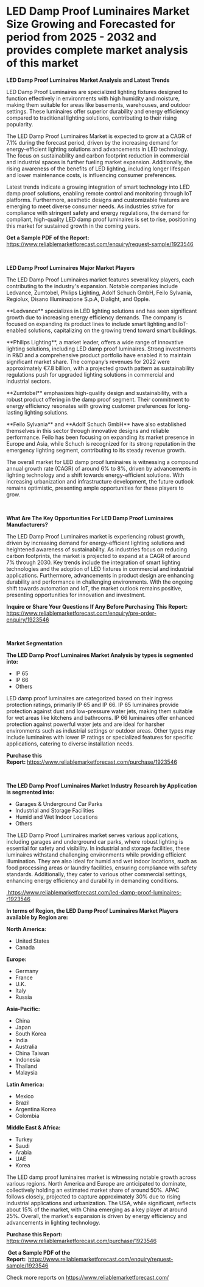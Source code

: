 <p><h1>LED Damp Proof Luminaires Market Size Growing and Forecasted for period from 2025 - 2032 and provides complete market analysis of this market</h1></p><p><strong>LED Damp Proof Luminaires Market Analysis and Latest Trends</strong></p>
<p><p>LED Damp Proof Luminaires are specialized lighting fixtures designed to function effectively in environments with high humidity and moisture, making them suitable for areas like basements, warehouses, and outdoor settings. These luminaires offer superior durability and energy efficiency compared to traditional lighting solutions, contributing to their rising popularity.</p><p>The LED Damp Proof Luminaires Market is expected to grow at a CAGR of 7.1% during the forecast period, driven by the increasing demand for energy-efficient lighting solutions and advancements in LED technology. The focus on sustainability and carbon footprint reduction in commercial and industrial spaces is further fueling market expansion. Additionally, the rising awareness of the benefits of LED lighting, including longer lifespan and lower maintenance costs, is influencing consumer preferences.</p><p>Latest trends indicate a growing integration of smart technology into LED damp proof solutions, enabling remote control and monitoring through IoT platforms. Furthermore, aesthetic designs and customizable features are emerging to meet diverse consumer needs. As industries strive for compliance with stringent safety and energy regulations, the demand for compliant, high-quality LED damp proof luminaires is set to rise, positioning this market for sustained growth in the coming years.</p></p>
<p><strong>Get a Sample PDF of the Report:&nbsp;</strong> <a href="https://www.reliablemarketforecast.com/enquiry/request-sample/1923546?utm_campaign=1144&utm_medium=2&utm_source=Github&utm_content=ia&utm_term=14012025&utm_id=led-damp-proof-luminaires">https://www.reliablemarketforecast.com/enquiry/request-sample/1923546</a></p>
<p>&nbsp;</p>
<p><strong>LED Damp Proof Luminaires Major Market Players</strong></p>
<p><p>The LED Damp Proof Luminaires market features several key players, each contributing to the industry's expansion. Notable companies include Ledvance, Zumtobel, Philips Lighting, Adolf Schuch GmbH, Feilo Sylvania, Regiolux, Disano Illuminazione S.p.A, Dialight, and Opple. </p><p>**Ledvance** specializes in LED lighting solutions and has seen significant growth due to increasing energy efficiency demands. The company is focused on expanding its product lines to include smart lighting and IoT-enabled solutions, capitalizing on the growing trend toward smart buildings.</p><p>**Philips Lighting**, a market leader, offers a wide range of innovative lighting solutions, including LED damp proof luminaires. Strong investments in R&D and a comprehensive product portfolio have enabled it to maintain significant market share. The company’s revenues for 2022 were approximately €7.8 billion, with a projected growth pattern as sustainability regulations push for upgraded lighting solutions in commercial and industrial sectors.</p><p>**Zumtobel** emphasizes high-quality design and sustainability, with a robust product offering in the damp proof segment. Their commitment to energy efficiency resonates with growing customer preferences for long-lasting lighting solutions.</p><p>**Feilo Sylvania** and **Adolf Schuch GmbH** have also established themselves in this sector through innovative designs and reliable performance. Feilo has been focusing on expanding its market presence in Europe and Asia, while Schuch is recognized for its strong reputation in the emergency lighting segment, contributing to its steady revenue growth.</p><p>The overall market for LED damp proof luminaires is witnessing a compound annual growth rate (CAGR) of around 6% to 8%, driven by advancements in lighting technology and a shift towards energy-efficient solutions. With increasing urbanization and infrastructure development, the future outlook remains optimistic, presenting ample opportunities for these players to grow.</p></p>
<p>&nbsp;</p>
<p><strong>What Are The Key Opportunities For LED Damp Proof Luminaires Manufacturers?</strong></p>
<p><p>The LED Damp Proof Luminaires market is experiencing robust growth, driven by increasing demand for energy-efficient lighting solutions and heightened awareness of sustainability. As industries focus on reducing carbon footprints, the market is projected to expand at a CAGR of around 7% through 2030. Key trends include the integration of smart lighting technologies and the adoption of LED fixtures in commercial and industrial applications. Furthermore, advancements in product design are enhancing durability and performance in challenging environments. With the ongoing shift towards automation and IoT, the market outlook remains positive, presenting opportunities for innovation and investment.</p></p>
<p><strong>Inquire or Share Your Questions If Any Before Purchasing This Report:</strong> <a href="https://www.reliablemarketforecast.com/enquiry/pre-order-enquiry/1923546?utm_campaign=1144&utm_medium=2&utm_source=Github&utm_content=ia&utm_term=14012025&utm_id=led-damp-proof-luminaires">https://www.reliablemarketforecast.com/enquiry/pre-order-enquiry/1923546</a></p>
<p>&nbsp;</p>
<p><strong>Market Segmentation</strong></p>
<p><strong>The LED Damp Proof Luminaires Market Analysis by types is segmented into:</strong></p>
<p><ul><li>IP 65</li><li>IP 66</li><li>Others</li></ul></p>
<p><p>LED damp proof luminaires are categorized based on their ingress protection ratings, primarily IP 65 and IP 66. IP 65 luminaires provide protection against dust and low-pressure water jets, making them suitable for wet areas like kitchens and bathrooms. IP 66 luminaires offer enhanced protection against powerful water jets and are ideal for harsher environments such as industrial settings or outdoor areas. Other types may include luminaires with lower IP ratings or specialized features for specific applications, catering to diverse installation needs.</p></p>
<p><strong>Purchase this Report:&nbsp;</strong><a href="https://www.reliablemarketforecast.com/purchase/1923546?utm_campaign=1144&utm_medium=2&utm_source=Github&utm_content=ia&utm_term=14012025&utm_id=led-damp-proof-luminaires">https://www.reliablemarketforecast.com/purchase/1923546</a></p>
<p>&nbsp;</p>
<p><strong>The LED Damp Proof Luminaires Market Industry Research by Application is segmented into:</strong></p>
<p><ul><li>Garages & Underground Car Parks</li><li>Industrial and Storage Facilities</li><li>Humid and Wet Indoor Locations</li><li>Others</li></ul></p>
<p><p>The LED Damp Proof Luminaires market serves various applications, including garages and underground car parks, where robust lighting is essential for safety and visibility. In industrial and storage facilities, these luminaires withstand challenging environments while providing efficient illumination. They are also ideal for humid and wet indoor locations, such as food processing areas or laundry facilities, ensuring compliance with safety standards. Additionally, they cater to various other commercial settings, enhancing energy efficiency and durability in demanding conditions.</p></p>
<p><a href="https://www.reliablemarketforecast.com/led-damp-proof-luminaires-r1923546?utm_campaign=1144&utm_medium=2&utm_source=Github&utm_content=ia&utm_term=14012025&utm_id=led-damp-proof-luminaires">&nbsp;https://www.reliablemarketforecast.com/led-damp-proof-luminaires-r1923546</a></p>
<p><strong>In terms of Region, the LED Damp Proof Luminaires Market Players available by Region are:</strong></p>
<p>
    <p> <strong> North America: </strong>
        <ul>
            <li>United States</li>
            <li>Canada</li>
        </ul>
        </p> 
    <p> <strong> Europe: </strong>
        <ul>
            <li>Germany</li>
            <li>France</li>
            <li>U.K.</li>
            <li>Italy</li>
            <li>Russia</li>
        </ul>
        </p> 
    <p> <strong> Asia-Pacific: </strong>
        <ul>
            <li>China</li>
            <li>Japan</li>
            <li>South Korea</li>
            <li>India</li>
            <li>Australia</li>
            <li>China Taiwan</li>
            <li>Indonesia</li>
            <li>Thailand</li>
            <li>Malaysia</li>
        </ul>
        </p> 
    <p> <strong> Latin America: </strong>
        <ul>
            <li>Mexico</li>
            <li>Brazil</li>
            <li>Argentina Korea</li>
            <li>Colombia</li>
        </ul>
        </p> 
    <p> <strong> Middle East & Africa: </strong>
        <ul>
            <li>Turkey</li>
            <li>Saudi</li>
            <li>Arabia</li>
            <li>UAE</li>
            <li>Korea</li>
        </ul>
    </p>
    </p>
<p><p>The LED damp proof luminaires market is witnessing notable growth across various regions. North America and Europe are anticipated to dominate, collectively holding an estimated market share of around 50%. APAC follows closely, projected to capture approximately 30% due to rising industrial applications and urbanization. The USA, while significant, reflects about 15% of the market, with China emerging as a key player at around 25%. Overall, the market's expansion is driven by energy efficiency and advancements in lighting technology.</p></p>
<p><strong>Purchase this Report: </strong><a href="https://www.reliablemarketforecast.com/purchase/1923546?utm_campaign=1144&utm_medium=2&utm_source=Github&utm_content=ia&utm_term=14012025&utm_id=led-damp-proof-luminaires">https://www.reliablemarketforecast.com/purchase/1923546</a></p>
<p>&nbsp;<strong>Get a Sample PDF of the Report:&nbsp;&nbsp;</strong><a href="https://www.reliablemarketforecast.com/enquiry/request-sample/1923546?utm_campaign=1144&utm_medium=2&utm_source=Github&utm_content=ia&utm_term=14012025&utm_id=led-damp-proof-luminaires">https://www.reliablemarketforecast.com/enquiry/request-sample/1923546</a></p>
<p><strong></strong></p>
<p>Check more reports on <a href="https://www.reliablemarketforecast.com/?utm_campaign=1144&utm_medium=2&utm_source=Github&utm_content=ia&utm_term=14012025&utm_id=led-damp-proof-luminaires">https://www.reliablemarketforecast.com/</a></p>